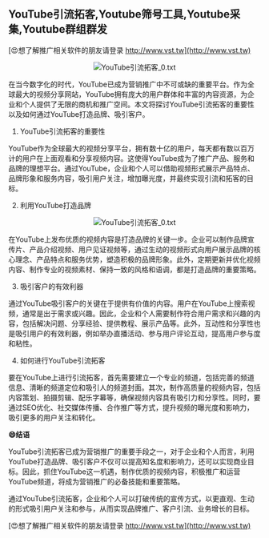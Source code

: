 ## **YouTube引流拓客,Youtube筛号工具,Youtube采集,Youtube群组群发**

[😍想了解推广相关软件的朋友请登录 http://www.vst.tw](http://www.vst.tw)

 <center><img src="https://vst.tw/MP4/tuiguang/png/5.png" alt="YouTube引流拓客_0.txt"></center>

在当今数字化的时代，YouTube已成为营销推广中不可或缺的重要平台。作为全球最大的视频分享网站，YouTube拥有庞大的用户群体和丰富的内容资源，为企业和个人提供了无限的商机和推广空间。本文将探讨YouTube引流拓客的重要性以及如何通过YouTube打造品牌、吸引客户。

1. YouTube引流拓客的重要性

YouTube作为全球最大的视频分享平台，拥有数十亿的用户，每天都有数以百万计的用户在上面观看和分享视频内容。这使得YouTube成为了推广产品、服务和品牌的理想平台。通过YouTube，企业和个人可以借助视频形式展示产品特点、品牌形象和服务内容，吸引用户关注，增加曝光度，并最终实现引流和拓客的目标。

2. 利用YouTube打造品牌

 <center><img src="https://vst.tw/MP4/tuiguang/png/1.png" alt="YouTube引流拓客_0.txt"></center>

在YouTube上发布优质的视频内容是打造品牌的关键一步。企业可以制作品牌宣传片、产品介绍视频、用户见证视频等，通过生动的视频形式向用户展示品牌的核心理念、产品特点和服务优势，塑造积极的品牌形象。此外，定期更新并优化视频内容、制作专业的视频素材、保持一致的风格和语调，都是打造品牌的重要策略。

3. 吸引客户的有效利器

通过YouTube吸引客户的关键在于提供有价值的内容。用户在YouTube上搜索视频，通常是出于需求或兴趣。因此，企业和个人需要制作符合用户需求和兴趣的内容，包括解决问题、分享经验、提供教程、展示产品等。此外，互动性和分享性也是吸引用户的有效利器，例如举办直播活动、参与用户评论互动，提高用户参与度和粘性。

4. 如何进行YouTube引流拓客

要在YouTube上进行引流拓客，首先需要建立一个专业的频道，包括完善的频道信息、清晰的频道定位和吸引人的频道封面。其次，制作高质量的视频内容，包括内容策划、拍摄剪辑、配乐字幕等，确保视频内容具有吸引力和分享性。同时，要通过SEO优化、社交媒体传播、合作推广等方式，提升视频的曝光度和影响力，吸引更多的用户关注和转化。

**😄结语**

YouTube引流拓客已成为营销推广的重要手段之一，对于企业和个人而言，利用YouTube打造品牌、吸引客户不仅可以提高知名度和影响力，还可以实现商业目标。因此，抓住YouTube这一机遇，制作优质的视频内容，积极推广和运营YouTube频道，将成为营销推广的必备技能和重要策略。

通过YouTube引流拓客，企业和个人可以打破传统的宣传方式，以更直观、生动的形式吸引用户关注和参与，从而实现品牌推广、客户引流、业务增长的目标。

[😍想了解推广相关软件的朋友请登录 http://www.vst.tw](http://www.vst.tw)



